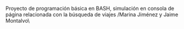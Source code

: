 Proyecto de programación básica en BASH, simulación en consola de página relacionada con la búsqueda de viajes 
/Marina Jiménez y Jaime Montalvo\
